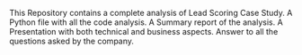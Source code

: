 This Repository contains a complete analysis of Lead Scoring Case Study.
A Python file with all the code analysis.
A Summary report of the analysis.
A Presentation with both technical and business aspects.
Answer to all the questions asked by the company.
